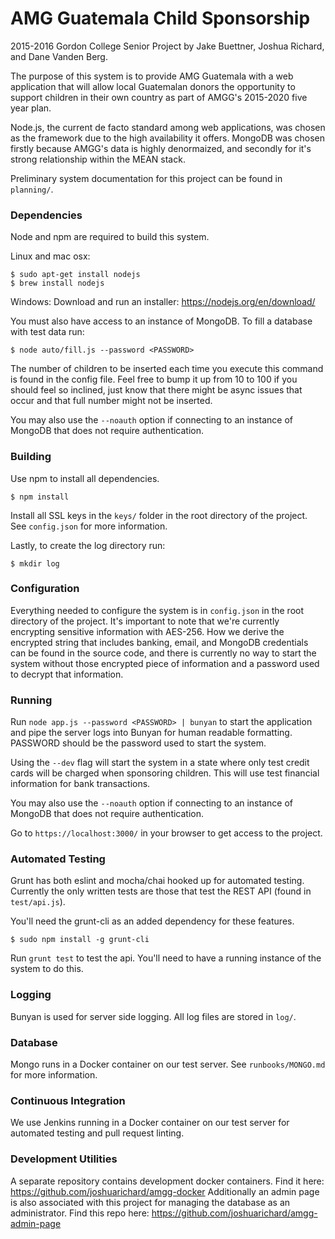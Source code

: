 # AMG Guatemala Child Sponsorship
2015-2016 Gordon College Senior Project by Jake Buettner, Joshua Richard, and Dane Vanden Berg.

The purpose of this system is to provide AMG Guatemala with a web application that will allow local Guatemalan donors the opportunity to support children in their own country as part of AMGG's 2015-2020 five year plan.

Node.js, the current de facto standard among web applications, was chosen as the framework due to the high availability it offers. MongoDB was chosen firstly because AMGG's data is highly denormaized, and secondly for it's strong relationship within the MEAN stack.

Preliminary system documentation for this project can be found in `planning/`.

### Dependencies
Node and npm are required to build this system.

Linux and mac osx:
```shell
$ sudo apt-get install nodejs
$ brew install nodejs
```

Windows:
Download and run an installer: https://nodejs.org/en/download/

You must also have access to an instance of MongoDB. To fill a database with test data run:

```shell
$ node auto/fill.js --password <PASSWORD>
```

The number of children to be inserted each time you execute this command is found in the config file. Feel free to bump it up from 10 to 100 if you should feel so inclined, just know that there might be async issues that occur and that full number might not be inserted.

You may also use the `--noauth` option if connecting to an instance of MongoDB that does not require authentication.

### Building
Use npm to install all dependencies.

```shell
$ npm install
```

Install all SSL keys in the `keys/` folder in the root directory of the project. See `config.json` for more information.

Lastly, to create the log directory run:
```shell
$ mkdir log
```

### Configuration
Everything needed to configure the system is in `config.json` in the root directory of the project. It's important to note that we're currently encrypting sensitive information with AES-256. How we derive the encrypted string that includes banking, email, and MongoDB credentials can be found in the source code, and there is currently no way to start the system without those encrypted piece of information and a password used to decrypt that information.

### Running
Run `node app.js --password <PASSWORD> | bunyan` to start the application and pipe the server logs into Bunyan for human readable formatting. PASSWORD should be the password used to start the system.

Using the `--dev` flag will start the system in a state where only test credit cards will be charged when sponsoring children. This will use test financial information for bank transactions.

You may also use the `--noauth` option if connecting to an instance of MongoDB that does not require authentication.

Go to `https://localhost:3000/` in your browser to get access to the project.

### Automated Testing
Grunt has both eslint and mocha/chai hooked up for automated testing. Currently the only written tests are those that test the REST API (found in `test/api.js`).

You'll need the grunt-cli as an added dependency for these features.

```shell
$ sudo npm install -g grunt-cli
```

Run `grunt test` to test the api. You'll need to have a running instance of the system to do this.

### Logging
Bunyan is used for server side logging. All log files are stored in `log/`.

### Database
Mongo runs in a Docker container on our test server. See `runbooks/MONGO.md` for more information.

### Continuous Integration
We use Jenkins running in a Docker container on our test server for automated testing and pull request linting.

### Development Utilities
A separate repository contains development docker containers. Find it here: https://github.com/joshuarichard/amgg-docker
Additionally an admin page is also associated with this project for managing the database as an administrator. Find this repo here: https://github.com/joshuarichard/amgg-admin-page
